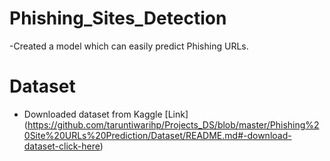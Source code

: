 # Phishing_Sites_Detection
-Created a model which can easily predict Phishing URLs.
# Dataset
- Downloaded dataset from Kaggle
  [Link] (https://github.com/taruntiwarihp/Projects_DS/blob/master/Phishing%20Site%20URLs%20Prediction/Dataset/README.md#-download-dataset-click-here)
